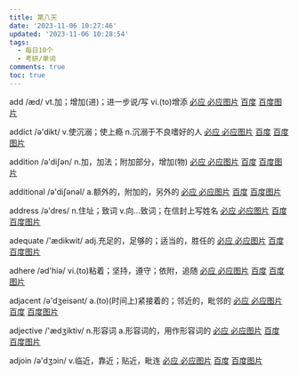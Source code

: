 ```yaml
---
title: 第八天
date: '2023-11-06 10:27:46'
updated: '2023-11-06 10:28:54'
tags:
  - 每日10个
  - 考研/单词
comments: true
toc: true
---
```




add /æd/ vt.加；增加(进)；进一步说/写 vi.(to)增添   [必应 ](https://cn.bing.com/search?q=add)   [必应图片](https://cn.bing.com/images/search?q=add)  [百度](https://www.baidu.com/s?wd=add) [百度图片](https://image.baidu.com/search/index?tn=baiduimage&word=add)

addict /ə'dikt/ v.使沉溺；使上瘾 n.沉溺于不良嗜好的人   [必应 ](https://cn.bing.com/search?q=addict)   [必应图片](https://cn.bing.com/images/search?q=addict)  [百度](https://www.baidu.com/s?wd=addict) [百度图片](https://image.baidu.com/search/index?tn=baiduimage&word=addict)

addition /ə'diʃən/ n.加，加法；附加部分，增加(物)   [必应 ](https://cn.bing.com/search?q=addition)   [必应图片](https://cn.bing.com/images/search?q=addition)  [百度](https://www.baidu.com/s?wd=addition) [百度图片](https://image.baidu.com/search/index?tn=baiduimage&word=addition)

additional /ə'diʃənəl/ a.额外的，附加的，另外的   [必应 ](https://cn.bing.com/search?q=additional)   [必应图片](https://cn.bing.com/images/search?q=additional)  [百度](https://www.baidu.com/s?wd=additional) [百度图片](https://image.baidu.com/search/index?tn=baiduimage&word=additional)

address /ə'dres/ n.住址；致词 v.向...致词；在信封上写姓名   [必应 ](https://cn.bing.com/search?q=address)   [必应图片](https://cn.bing.com/images/search?q=address)  [百度](https://www.baidu.com/s?wd=address) [百度图片](https://image.baidu.com/search/index?tn=baiduimage&word=address)

adequate /'ædikwit/ adj.充足的，足够的；适当的，胜任的   [必应 ](https://cn.bing.com/search?q=adequate)   [必应图片](https://cn.bing.com/images/search?q=adequate)  [百度](https://www.baidu.com/s?wd=adequate) [百度图片](https://image.baidu.com/search/index?tn=baiduimage&word=adequate)

adhere /əd'hiə/ vi.(to)粘着；坚持，遵守；依附，追随   [必应 ](https://cn.bing.com/search?q=adhere)   [必应图片](https://cn.bing.com/images/search?q=adhere)  [百度](https://www.baidu.com/s?wd=adhere) [百度图片](https://image.baidu.com/search/index?tn=baiduimage&word=adhere)

adjacent /ə'dʒeisənt/ a.(to)(时间上)紧接着的；邻近的，毗邻的   [必应 ](https://cn.bing.com/search?q=adjacent)   [必应图片](https://cn.bing.com/images/search?q=adjacent)  [百度](https://www.baidu.com/s?wd=adjacent) [百度图片](https://image.baidu.com/search/index?tn=baiduimage&word=adjacent)

adjective /'ædʒiktiv/ n.形容词 a.形容词的，用作形容词的   [必应 ](https://cn.bing.com/search?q=adjective)   [必应图片](https://cn.bing.com/images/search?q=adjective)  [百度](https://www.baidu.com/s?wd=adjective) [百度图片](https://image.baidu.com/search/index?tn=baiduimage&word=adjective)

adjoin /ə'dʒɔin/ v.临近，靠近；贴近，毗连   [必应 ](https://cn.bing.com/search?q=adjoin)   [必应图片](https://cn.bing.com/images/search?q=adjoin)  [百度](https://www.baidu.com/s?wd=adjoin) [百度图片](https://image.baidu.com/search/index?tn=baiduimage&word=adjoin)

‍

